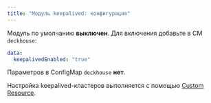 ```yaml
---
title: "Модуль keepalived: конфигурация"
---
```


Модуль по умолчанию **выключен**. Для включения добавьте в CM `deckhouse`:

```yaml
data:
  keepalivedEnabled: "true"
```

Параметров в ConfigMap `deckhouse` **нет**.

Настройка keepalived-кластеров выполняется с помощью [Custom Resource](cr.html).
